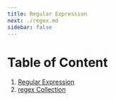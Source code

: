 ```yaml
---
title: Regular Expression
next: ./regex.md
sidebar: false
---
```


# Table of Content

1. [Regular Expression](./regex.md)
2. [regex Collection](./regex_collection.md)
